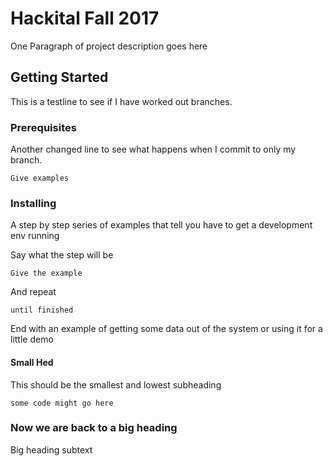 # Hackital Fall 2017

One Paragraph of project description goes here

## Getting Started

This is a testline to see if I have worked out branches.

### Prerequisites

Another changed line to see what happens when I commit to only my branch.

```
Give examples
```

### Installing

A step by step series of examples that tell you have to get a development env running

Say what the step will be

```
Give the example
```

And repeat

```
until finished
```

End with an example of getting some data out of the system or using it for a little demo

#### Small Hed

This should be the smallest and lowest subheading

```
some code might go here
```

### Now we are back to a big heading

Big heading subtext